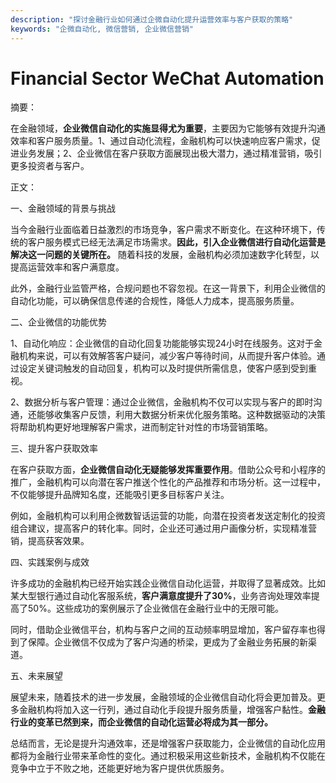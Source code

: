 ```yaml
---
description: "探讨金融行业如何通过企微自动化提升运营效率与客户获取的策略"
keywords: "企微自动化, 微信营销, 企业微信营销"
---
```

# Financial Sector WeChat Automation

摘要：

在金融领域，**企业微信自动化的实施显得尤为重要**，主要因为它能够有效提升沟通效率和客户服务质量。1、通过自动化流程，金融机构可以快速响应客户需求，促进业务发展；2、企业微信在客户获取方面展现出极大潜力，通过精准营销，吸引更多投资者与客户。

正文：

一、金融领域的背景与挑战

当今金融行业面临着日益激烈的市场竞争，客户需求不断变化。在这种环境下，传统的客户服务模式已经无法满足市场需求。**因此，引入企业微信进行自动化运营是解决这一问题的关键所在。** 随着科技的发展，金融机构必须加速数字化转型，以提高运营效率和客户满意度。

此外，金融行业监管严格，合规问题也不容忽视。在这一背景下，利用企业微信的自动化功能，可以确保信息传递的合规性，降低人力成本，提高服务质量。

二、企业微信的功能优势

1、自动化响应：企业微信的自动化回复功能能够实现24小时在线服务。这对于金融机构来说，可以有效解答客户疑问，减少客户等待时间，从而提升客户体验。通过设定关键词触发的自动回复，机构可以及时提供所需信息，使客户感到受到重视。

2、数据分析与客户管理：通过企业微信，金融机构不仅可以实现与客户的即时沟通，还能够收集客户反馈，利用大数据分析来优化服务策略。这种数据驱动的决策将帮助机构更好地理解客户需求，进而制定针对性的市场营销策略。

三、提升客户获取效率

在客户获取方面，**企业微信自动化无疑能够发挥重要作用**。借助公众号和小程序的推广，金融机构可以向潜在客户推送个性化的产品推荐和市场分析。这一过程中，不仅能够提升品牌知名度，还能吸引更多目标客户关注。

例如，金融机构可以利用企微数智话运营的功能，向潜在投资者发送定制化的投资组合建议，提高客户的转化率。同时，企业还可通过用户画像分析，实现精准营销，提高获客效果。

四、实践案例与成效

许多成功的金融机构已经开始实践企业微信自动化运营，并取得了显著成效。比如某大型银行通过自动化客服系统，**客户满意度提升了30%**，业务咨询处理效率提高了50%。这些成功的案例展示了企业微信在金融行业中的无限可能。

同时，借助企业微信平台，机构与客户之间的互动频率明显增加，客户留存率也得到了保障。企业微信不仅成为了客户沟通的桥梁，更成为了金融业务拓展的新渠道。

五、未来展望

展望未来，随着技术的进一步发展，金融领域的企业微信自动化将会更加普及。更多金融机构将加入这一行列，通过自动化手段提升服务质量，增强客户黏性。**金融行业的变革已然到来，而企业微信的自动化运营必将成为其一部分。**

总结而言，无论是提升沟通效率，还是增强客户获取能力，企业微信的自动化应用都将为金融行业带来革命性的变化。通过积极采用这些新技术，金融机构不仅能在竞争中立于不败之地，还能更好地为客户提供优质服务。
